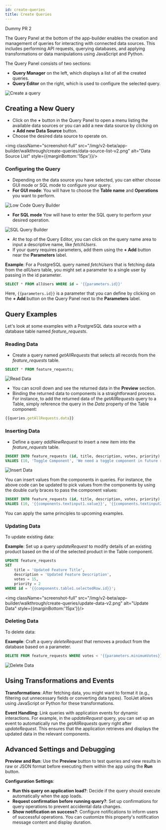 ```yaml
---
id: create-queries
title: Create Queries
---
```


Dummy PR 2


The Query Panel at the bottom of the app-builder enables the creation and management of queries for interacting with connected data sources. This includes performing API requests, querying databases, and applying transformations or data manipulations using JavaScript and Python.

The Query Panel consists of two sections:
- **Query Manager** on the left, which displays a list of all the created queries.
- **Query Editor** on the right, which is used to configure the selected query.

<img className="screenshot-full" src="/img/v2-beta/app-builder/walkthrough/create-queries/query-panel-preview-v2.png" alt="Create a query" />

<div style={{paddingTop:'24px'}}>

## Creating a New Query

- Click on the **+** button in the Query Panel to open a menu listing the available data sources or you can add a new data source by clicking on **+ Add new Data Source** button.
- Choose the desired data source to operate on.

<img className="screenshot-full" src="/img/v2-beta/app-builder/walkthrough/create-queries/data-source-list-v2.png" alt="Data Source List" style={{marginBottom:'15px'}}/>

### Configuring the Query

- Depending on the data source you have selected, you can either choose GUI mode or SQL mode to configure your query. 
- **For GUI mode**: You will have to choose the **Table name** and **Operations** you want to perform. 

<img className="screenshot-full" src="/img/v2-beta/app-builder/walkthrough/create-queries/low-code-query-builder-v2.png" alt="Low Code Query Builder" />

- **For SQL mode** Yow will have to enter the SQL query to perform your desired operation. 

<img className="screenshot-full" src="/img/v2-beta/app-builder/walkthrough/create-queries/sql-query-builder-v2.png" alt="SQL Query Builder" />

- At the top of the Query Editor, you can click on the query name area to input a descriptive name, like *fetchUsers*.
- If your query requires parameters, add them using the **+ Add** button near the **Parameters** label.

**Example**: For a PostgreSQL query named *fetchUsers* that is fetching data from the *allUsers* table, you might set a parameter to a single user by passing in the id parameter.

```sql
SELECT * FROM allUsers WHERE id = '{{parameters.id}}'
```

Here, `{{parameters.id}}` is a parameter that you can define by clicking on the **+ Add** button on the Query Panel next to the **Parameters** label.

</div>

<div style={{paddingTop:'24px'}}>

## Query Examples

Let's look at some examples with a PostgreSQL data source with a database table named *feature_requests*.

### Reading Data 
- Create a query named *getAllRequests* that selects all records from the *feature_requests* table.

```sql
SELECT * FROM feature_requests;
```

<img className="screenshot-full" src="/img/v2-beta/app-builder/walkthrough/create-queries/read-data-v2.png" alt="Read Data" />

- You can scroll down and see the returned data in the **Preview** section.
- Binding the returned data to components is a straightforward process. For instance, to add the returned data of the *getAllRequests* query to a Table, simply reference the query in the *Data* property of the Table component:

```js
{{queries.getAllRequests.data}}
```

### Inserting Data 
- Define a query *addNewRequest* to insert a new item into the *feature_requests* table.

```sql
INSERT INTO feature_requests (id, title, description, votes, priority)
VALUES (10, 'Toggle Component', 'We need a toggle component in future release.', 0, 2);
```

<img className="screenshot-full" src="/img/v2-beta/app-builder/walkthrough/create-queries/insert-data-v2.png" alt="Insert Data" />

You can insert values from the components in queries. For instance, the above code can be updated to pick values from the components by using the double curly braces to pass the component values:

```sql
INSERT INTO feature_requests (id, title, description, votes, priority)
VALUES (10, '{{components.textinput1.value}}', '{{components.textinput2.value}}', 0, 2);
```

You can apply the same principles to upcoming examples.

### Updating Data 

To update existing data:

**Example**: Set up a query *updateRequest* to modify details of an existing product based on the id of the selected product in the Table component.

```sql
UPDATE feature_requests
SET 
    title = 'Updated Feature Title',
    description = 'Updated Feature Description',
    votes = 15,
    priority = 2
WHERE id = '{{components.table1.selectedRow.id}}';
```

<img className="screenshot-full" src="/img/v2-beta/app-builder/walkthrough/create-queries/update-data-v2.png" alt="Update Data" style={{marginBottom:'15px'}}/>

### Deleting Data 
To delete data:

**Example**: Craft a query *deleteRequest* that removes a product from the database based on a parameter.

```sql
DELETE FROM feature_requests WHERE votes < '{{parameters.minimumVotes}}';
```

<img className="screenshot-full" src="/img/v2-beta/app-builder/walkthrough/create-queries/delete-data-v2.png" alt="Delete Data" />

</div>

<div style={{paddingTop:'24px'}}>

## Using Transformations and Events

**Transformations**: After fetching data, you might want to format it (e.g., filtering out unnecessary fields or converting data types). ToolJet allows using JavaScript or Python for these transformations.

**Event Handling**: Link queries with application events for dynamic interactions. For example, in the *updateRequest* query, you can set up an event to automatically run the *getAllRequests* query right after *updateRequest*. This ensures that the application retrieves and displays the updated data in the relevant components.

</div>

<div style={{paddingTop:'24px'}}>

## Advanced Settings and Debugging

**Preview and Run**: Use the **Preview** button to test queries and view results in raw or JSON format before executing them within the app using the **Run** button.

**Configuration Settings**:
- **Run this query on application load?**: Decide if the query should execute automatically when the app loads.
- **Request confirmation before running query?**: Set up confirmations for query operations to prevent accidental data changes.
- **Show notification on success?**: Configure notifications to inform users of successful operations. You can customize this property's notification message content and display duration.

</div>